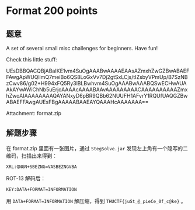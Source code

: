 Format 200 points
================

题意
-------------

A set of several small misc challenges for beginners. Have fun!

Check this little stuff:

UEsDBBQACQBjABaIKE1vm4SuOgAAABwAAAAEAAsAZmxhZwGZBwABAEFFAwgApWUQlimQ7meiBo6QS8LoGxVv7Dj2gtSxLCjs/tIZsbyVPmUp/B7SzNBzCwv86/g02+H994xFQ5Ry3lBLBwhvm4SuOgAAABwAAABQSwECHwAUAAkAYwAWiChNb5uErjoAAAAcAAAABAAvAAAAAAAAACAAAAAAAAAAZmxhZwoAIAAAAAAAAQAYANxyD6pBR9QBb62NUUFH1AFvrY1RQUfUAQGZBwABAEFFAwgAUEsFBgAAAAABAAEAYQAAAHcAAAAAAA==

Attachment: format.zip

解题步骤
-------------

在 format.zip 里面有一张图片，通过 `StegSolve.jar` 发现左上角有一个隐写的二维码，扫描出来得到：

```
XRL:QNGN+SBEZNG=VASBEZNGVBA
```

ROT-13 解码后：

```
KEY:DATA+FORMAT=INFORMATION
```

用 `DATA+FORMAT=INFORMATION` 解压缩，得到 `THUCTF{juSt_@_pieCe_0f_c@ke}` 。